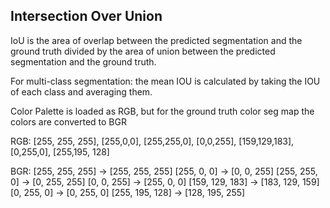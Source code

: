 ## Intersection Over Union 
IoU is the area of overlap between the predicted segmentation and the ground truth divided by the area of union between the predicted segmentation and the ground truth.

For multi-class segmentation: the mean IOU is calculated by taking the IOU of each class and averaging them. 


Color Palette is loaded as RGB, but for the ground truth color seg map the colors are converted to BGR 

RGB: 
[255, 255, 255], [255,0,0], [255,255,0], [0,0,255], [159,129,183], [0,255,0], [255,195, 128]

BGR: 
[255, 255, 255] -> [255, 255, 255]
[255, 0, 0] -> [0, 0, 255]
[255, 255, 0] -> [0, 255, 255]
[0, 0, 255] -> [255, 0, 0]
[159, 129, 183] -> [183, 129, 159]
[0, 255, 0] -> [0, 255, 0]
[255, 195, 128] -> [128, 195, 255]

